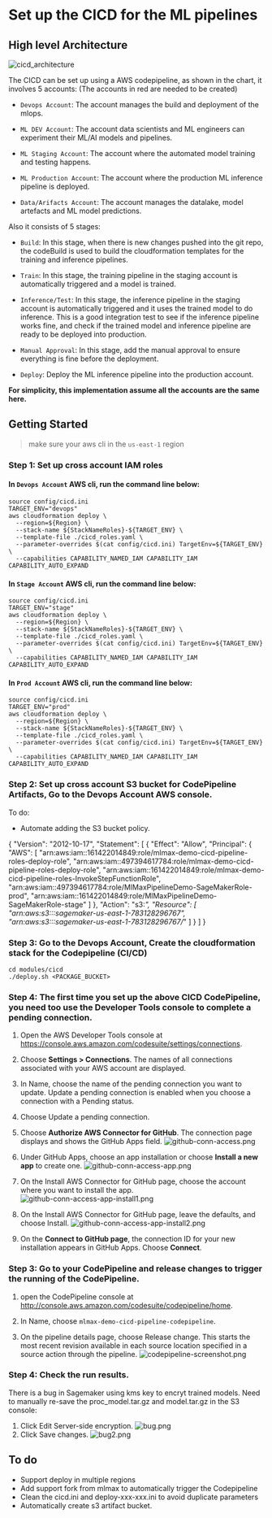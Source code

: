 # Set up the CICD for the ML pipelines

## High level Architecture

![cicd_architecture](images/cicd_architecture.png)

The CICD can be set up using a AWS codepipeline, as shown in the chart, it involves 5 accounts: (The accounts in red are needed to be created)

- `Devops Account`: The account manages the build and deployment of the mlops.

- `ML DEV Account`: The account data scientists and ML engineers can experiment their ML/AI models and pipelines.

- `ML Staging Account`: The account where the automated model training and testing happens.

- `ML Production Account`: The account where the production ML inference pipeline is deployed.

- `Data/Arifacts Account`: The account manages the datalake, model artefacts and ML model predictions.

Also it consists of 5 stages:

- `Build`: In this stage, when there is new changes pushed into the git repo, the codeBuild is used to build the cloudformation templates for the training and inference pipelines.

- `Train`: In this stage, the training pipeline in the staging account is automatically triggered and a model is trained.

- `Inference/Test`: In this stage, the inference pipeline in the staging account is automatically triggered and it uses the trained model to do inference. This is a good integration test to see if the inference pipeline works fine, and check if the trained model and inference pipeline are ready to be deployed into production.

- `Manual Approval`: In this stage, add the manual approval to ensure everything is fine before the deployment.

- `Deploy`: Deploy the ML inference pipeline into the production account.

**For simplicity, this implementation assume all the accounts are the same here.**

## Getting Started
> make sure your aws cli in the `us-east-1` region

### Step 1: Set up cross account IAM roles

#### In `Devops Account` AWS cli, run the command line below:


    source config/cicd.ini
    TARGET_ENV="devops"
    aws cloudformation deploy \
      --region=${Region} \
      --stack-name ${StackNameRoles}-${TARGET_ENV} \
      --template-file ./cicd_roles.yaml \
      --parameter-overrides $(cat config/cicd.ini) TargetEnv=${TARGET_ENV} \
      --capabilities CAPABILITY_NAMED_IAM CAPABILITY_IAM CAPABILITY_AUTO_EXPAND
   
#### In `Stage Account` AWS cli, run the command line below:

    source config/cicd.ini
    TARGET_ENV="stage"
    aws cloudformation deploy \
      --region=${Region} \
      --stack-name ${StackNameRoles}-${TARGET_ENV} \
      --template-file ./cicd_roles.yaml \
      --parameter-overrides $(cat config/cicd.ini) TargetEnv=${TARGET_ENV} \
      --capabilities CAPABILITY_NAMED_IAM CAPABILITY_IAM CAPABILITY_AUTO_EXPAND
      

#### In `Prod Account` AWS cli, run the command line below:

    source config/cicd.ini
    TARGET_ENV="prod"
    aws cloudformation deploy \
      --region=${Region} \
      --stack-name ${StackNameRoles}-${TARGET_ENV} \
      --template-file ./cicd_roles.yaml \
      --parameter-overrides $(cat config/cicd.ini) TargetEnv=${TARGET_ENV} \
      --capabilities CAPABILITY_NAMED_IAM CAPABILITY_IAM CAPABILITY_AUTO_EXPAND

### Step 2: Set up cross account S3 bucket for CodePipeline Artifacts, Go to the Devops Account AWS console.

To do:
- Automate adding the S3 bucket policy.

{
    "Version": "2012-10-17",
    "Statement": [
        {
            "Effect": "Allow",
            "Principal": {
                "AWS": [
                    "arn:aws:iam::161422014849:role/mlmax-demo-cicd-pipeline-roles-deploy-role",
                    "arn:aws:iam::497394617784:role/mlmax-demo-cicd-pipeline-roles-deploy-role",
                    "arn:aws:iam::161422014849:role/mlmax-demo-cicd-pipeline-roles-InvokeStepFunctionRole",
                    "arn:aws:iam::497394617784:role/MlMaxPipelineDemo-SageMakerRole-prod",
                    "arn:aws:iam::161422014849:role/MlMaxPipelineDemo-SageMakerRole-stage"
                ]
            },
            "Action": "s3:*",
            "Resource": [
                "arn:aws:s3:::sagemaker-us-east-1-783128296767",
                "arn:aws:s3:::sagemaker-us-east-1-783128296767/*"
            ]
        }
    ]
}

### Step 3: Go to the Devops Account, Create the cloudformation stack for the Codepipeline (CI/CD)

    cd modules/cicd
    ./deploy.sh <PACKAGE_BUCKET>
    
### Step 4: The first time you set up the above CICD CodePipeline, you need too use the Developer Tools console to complete a pending connection.
1. Open the AWS Developer Tools console at https://console.aws.amazon.com/codesuite/settings/connections.

2. Choose **Settings > Connections**. The names of all connections associated with your AWS account are displayed.

3. In Name, choose the name of the pending connection you want to update. Update a pending connection is enabled when you choose a connection with a Pending status.

4. Choose Update a pending connection.
    
5. Choose **Authorize AWS Connector for GitHub**. The connection page displays and shows the GitHub Apps field.
![github-conn-access.png](images/github-conn-access.png)

6. Under GitHub Apps, choose an app installation or choose **Install a new app** to create one.
![github-conn-access-app.png](images/github-conn-access-app.png)

7. On the Install AWS Connector for GitHub page, choose the account where you want to install the app.
![github-conn-access-app-install1.png](images/github-conn-access-app-install1.png)

8. On the Install AWS Connector for GitHub page, leave the defaults, and choose Install.
![github-conn-access-app-install2.png](images/github-conn-access-app-install2.png)

9. On the **Connect to GitHub page**, the connection ID for your new installation appears in GitHub Apps. Choose **Connect**.

### Step 3: Go to your CodePipeline and release changes to trigger the running of the CodePipeline.
1. open the CodePipeline console at http://console.aws.amazon.com/codesuite/codepipeline/home.

2. In Name, choose `mlmax-demo-cicd-pipeline-codepipeline`.

3. On the pipeline details page, choose Release change. This starts the most recent revision available in each source location specified in a source action through the pipeline.
![codepipeline-screenshot.png](images/codepipeline-screenshot.png)

### Step 4: Check the run results.

There is a bug in Sagemaker using kms key to encryt trained models. Need to manually re-save the  proc_model.tar.gz and model.tar.gz in the S3 console:

1. Click Edit Server-side encryption.
![bug.png](images/bug.png)
2. Click Save changes.
![bug2.png](images/bug2.png)

## To do
- Support deploy in multiple regions
- Add support fork from mlmax to automatically trigger the Codepipeline
- Clean the cicd.ini and deploy-xxx-xxx.ini to avoid duplicate parameters
- Automatically create s3 artifact bucket. 

